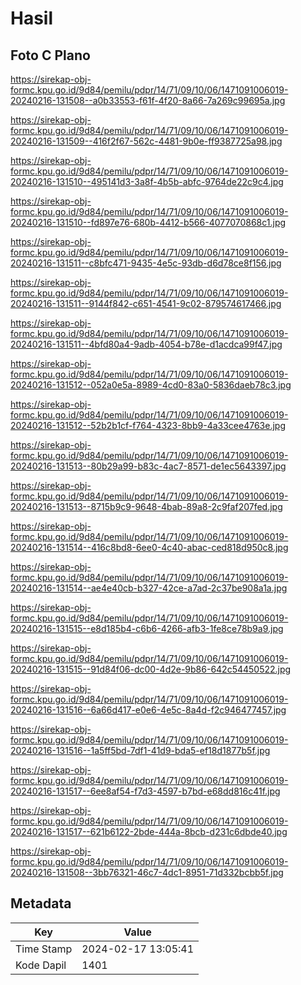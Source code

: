 # Hasil

## Foto C Plano

https://sirekap-obj-formc.kpu.go.id/9d84/pemilu/pdpr/14/71/09/10/06/1471091006019-20240216-131508--a0b33553-f61f-4f20-8a66-7a269c99695a.jpg

https://sirekap-obj-formc.kpu.go.id/9d84/pemilu/pdpr/14/71/09/10/06/1471091006019-20240216-131509--416f2f67-562c-4481-9b0e-ff9387725a98.jpg

https://sirekap-obj-formc.kpu.go.id/9d84/pemilu/pdpr/14/71/09/10/06/1471091006019-20240216-131510--495141d3-3a8f-4b5b-abfc-9764de22c9c4.jpg

https://sirekap-obj-formc.kpu.go.id/9d84/pemilu/pdpr/14/71/09/10/06/1471091006019-20240216-131510--fd897e76-680b-4412-b566-4077070868c1.jpg

https://sirekap-obj-formc.kpu.go.id/9d84/pemilu/pdpr/14/71/09/10/06/1471091006019-20240216-131511--c8bfc471-9435-4e5c-93db-d6d78ce8f156.jpg

https://sirekap-obj-formc.kpu.go.id/9d84/pemilu/pdpr/14/71/09/10/06/1471091006019-20240216-131511--9144f842-c651-4541-9c02-879574617466.jpg

https://sirekap-obj-formc.kpu.go.id/9d84/pemilu/pdpr/14/71/09/10/06/1471091006019-20240216-131511--4bfd80a4-9adb-4054-b78e-d1acdca99f47.jpg

https://sirekap-obj-formc.kpu.go.id/9d84/pemilu/pdpr/14/71/09/10/06/1471091006019-20240216-131512--052a0e5a-8989-4cd0-83a0-5836daeb78c3.jpg

https://sirekap-obj-formc.kpu.go.id/9d84/pemilu/pdpr/14/71/09/10/06/1471091006019-20240216-131512--52b2b1cf-f764-4323-8bb9-4a33cee4763e.jpg

https://sirekap-obj-formc.kpu.go.id/9d84/pemilu/pdpr/14/71/09/10/06/1471091006019-20240216-131513--80b29a99-b83c-4ac7-8571-de1ec5643397.jpg

https://sirekap-obj-formc.kpu.go.id/9d84/pemilu/pdpr/14/71/09/10/06/1471091006019-20240216-131513--8715b9c9-9648-4bab-89a8-2c9faf207fed.jpg

https://sirekap-obj-formc.kpu.go.id/9d84/pemilu/pdpr/14/71/09/10/06/1471091006019-20240216-131514--416c8bd8-6ee0-4c40-abac-ced818d950c8.jpg

https://sirekap-obj-formc.kpu.go.id/9d84/pemilu/pdpr/14/71/09/10/06/1471091006019-20240216-131514--ae4e40cb-b327-42ce-a7ad-2c37be908a1a.jpg

https://sirekap-obj-formc.kpu.go.id/9d84/pemilu/pdpr/14/71/09/10/06/1471091006019-20240216-131515--e8d185b4-c6b6-4266-afb3-1fe8ce78b9a9.jpg

https://sirekap-obj-formc.kpu.go.id/9d84/pemilu/pdpr/14/71/09/10/06/1471091006019-20240216-131515--91d84f06-dc00-4d2e-9b86-642c54450522.jpg

https://sirekap-obj-formc.kpu.go.id/9d84/pemilu/pdpr/14/71/09/10/06/1471091006019-20240216-131516--6a66d417-e0e6-4e5c-8a4d-f2c946477457.jpg

https://sirekap-obj-formc.kpu.go.id/9d84/pemilu/pdpr/14/71/09/10/06/1471091006019-20240216-131516--1a5ff5bd-7df1-41d9-bda5-ef18d1877b5f.jpg

https://sirekap-obj-formc.kpu.go.id/9d84/pemilu/pdpr/14/71/09/10/06/1471091006019-20240216-131517--6ee8af54-f7d3-4597-b7bd-e68dd816c41f.jpg

https://sirekap-obj-formc.kpu.go.id/9d84/pemilu/pdpr/14/71/09/10/06/1471091006019-20240216-131517--621b6122-2bde-444a-8bcb-d231c6dbde40.jpg

https://sirekap-obj-formc.kpu.go.id/9d84/pemilu/pdpr/14/71/09/10/06/1471091006019-20240216-131508--3bb76321-46c7-4dc1-8951-71d332bcbb5f.jpg


## Metadata

| Key        | Value               |
| ---------- | ------------------- |
| Time Stamp | 2024-02-17 13:05:41 |
| Kode Dapil | 1401                |



